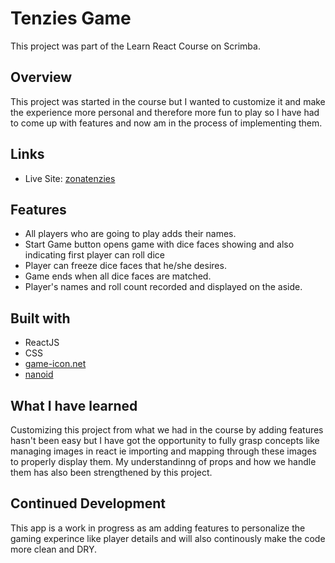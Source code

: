# Tenzies Game

This project was part of the Learn React Course on Scrimba.



## Overview

This project was started in the course but I wanted to customize it and make the experience more personal and therefore more fun to play so I have had to come up with features and now am in the process of implementing them.



## Links

* Live Site: [zonatenzies](https://zonatenzies.netlify.app/)



## Features

* All players who are going to play adds their names.
* Start Game button opens game with dice faces showing and also indicating first player can roll dice 
* Player can freeze dice faces that he/she desires.
* Game ends when all dice faces are matched.
* Player's names and roll count recorded and displayed on the aside.



## Built with

* ReactJS
* CSS
* [game-icon.net](https://game-icons.net/)
* [nanoid](https://www.npmjs.com/package/nanoid)



## What I have learned

Customizing this project from what we had in the course by adding features hasn't been easy but I have got the opportunity to fully grasp concepts like managing images in react ie importing and mapping through these images to properly display them. My understandinng of props and how we handle them has also been strengthened by this project.



## Continued Development

This app is a work in progress as am adding features to personalize the gaming experince like player details and will also continously make the code more clean and DRY.
